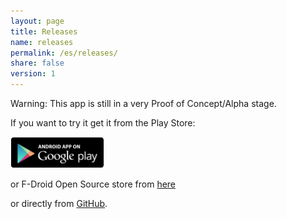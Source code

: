 ```yaml
---
layout: page
title: Releases
name: releases
permalink: /es/releases/
share: false
version: 1
---
```


Warning: This app is still in a very Proof of Concept/Alpha stage.

If you want to try it get it from the Play Store:

<a href="https://play.google.com/apps/testing/com.greenaddress.abcore" target="_blank" ><img style="width: 150px;" src="/assets/images/playstore.png"></a>

or F-Droid Open Source store from [here](https://f-droid.org/repository/browse/?fdfilter=abcore&fdid=com.greenaddress.abcore)

or directly from [GitHub](https://github.com/greenaddress/abcore/releases/tag/v0.58alphaPoC).

<!-- {% include releases.html %} -->
